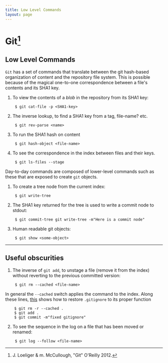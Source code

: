 ```yaml
---
title: Low Level Commands 
layout: page
---
```

# Git[^fn]

##  Low Level Commands

[^fn]: J. Loeliger & m. McCullough, "Git" O'Reilly 2012.

`Git` has a set of commands that translate between the git hash-based organization of content and the repository file system. This is possible because of the magical one-to-one correspondence between a file's contents and its SHA1 key.

1. To view the contents of a _blob_ in the repository from its SHA1 key:

		$ git cat-file -p <SHA1-key>
	
2. The inverse lookup, to find a SHA1 key from a tag, file-name?  etc.

		$ git rev-parse <name>
    
3. To run the SHA1 hash on content

		$ git hash-object <file-name>
	
4. To see the correspondence in the index between files and their keys.

		$ git ls-files --stage

Day-to-day commands are composed of lower-level commands such as these that are exposed to create `git` objects.  

1. To create a tree node from the current index:

		$ git write-tree 
	
2. The SHA1 key returned for the tree is used to write a commit node to stdout:

		$ git commit-tree git write-tree -m"Here is a commit node"
	
3. Human readable git objects:

		$ git show <some-object>
    
*****

## Useful obscurities

1. The inverse of `git add`, to unstage a file (remove it from the index) without reverting to the previous committed version:

		$ git rm --cached <file-name>
    
In general the `--cached` switch applies the command to the index. Along these lines, 
[this](http://blog.jonathanchannon.com/2012/11/18/gitignore-not-working-fixed/) shows how to restore `.gitignore` to its proper function

		$ git rm -r --cached .
		$ git add .
		$ git commit -m"fixed gitignore"


2. To see the sequence in the log on a file that has been moved or renamed:

		$ git log --follow <file-name>
    
    
    
    
	
	
